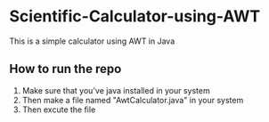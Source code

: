 # Scientific-Calculator-using-AWT
This is a simple calculator using AWT in Java

## How to run the repo
1. Make sure that you've java installed in your system
2. Then make a file named "AwtCalculator.java" in your system
3. Then excute the file
